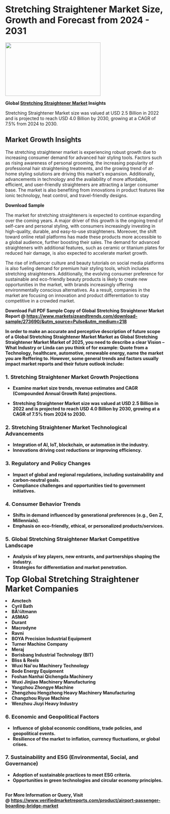 <H1>Stretching Straightener Market Size, Growth and Forecast from 2024 - 2031</H1><img class="aligncenter size-medium wp-image-584254" src="https://thirdeyenews.in/wp-content/uploads/2024/09/Global-Market-Research-300x168.jpeg" alt="" width="300" height="168" /><p><strong>Global&nbsp;<a href="https://www.marketsizeandtrends.com/download-sample/273690/&amp;utm_source=Pulse&amp;utm_medium=218">Stretching Straightener Market</a> Insights</strong></p><p>Stretching Straightener Market size was valued at USD 2.5 Billion in 2022 and is projected to reach USD 4.0 Billion by 2030, growing at a CAGR of 7.5% from 2024 to 2030.</p><p><h2>Market Growth Insights</h2> <p>The stretching straightener market is experiencing robust growth due to increasing consumer demand for advanced hair styling tools. Factors such as rising awareness of personal grooming, the increasing popularity of professional hair straightening treatments, and the growing trend of at-home styling solutions are driving this market's expansion. Additionally, advancements in technology and the availability of more affordable, efficient, and user-friendly straighteners are attracting a larger consumer base. The market is also benefiting from innovations in product features like ionic technology, heat control, and travel-friendly designs.</p> <p><strong>Download Sample</strong></p> <p>The market for stretching straighteners is expected to continue expanding over the coming years. A major driver of this growth is the ongoing trend of self-care and personal styling, with consumers increasingly investing in high-quality, durable, and easy-to-use straighteners. Moreover, the shift toward online retail platforms has made these products more accessible to a global audience, further boosting their sales. The demand for advanced straighteners with additional features, such as ceramic or titanium plates for reduced hair damage, is also expected to accelerate market growth.</p> <p>The rise of influencer culture and beauty tutorials on social media platforms is also fueling demand for premium hair styling tools, which includes stretching straighteners. Additionally, the evolving consumer preference for sustainable and eco-friendly beauty products is likely to create new opportunities in the market, with brands increasingly offering environmentally conscious alternatives. As a result, companies in the market are focusing on innovation and product differentiation to stay competitive in a crowded market.</p> <p><strong></p><p><span class=""><strong>Download Full PDF Sample Copy of Global Stretching Straightener Market Report</strong> @ <a href="https://www.marketsizeandtrends.com/download-sample/273690/&amp;utm_source=Pulse&amp;utm_medium=218" target="_blank">https://www.marketsizeandtrends.com/download-sample/273690/&amp;utm_source=Pulse&amp;utm_medium=218</a></span></p><p>In order to make an accurate and perceptive description of future scope of a Global&nbsp;Stretching Straightener Market Market as Global&nbsp;Stretching Straightener Market Market of 2025, you need to describe a clear Vision &ndash; What Industry or Linda can you think of for example: Quote from a Technology, healthcare, automotive, renewable energy, name the market you are Reffering to. However, some general trends and factors usually impact market reports and their future outlook include:</p><h3>1.&nbsp;<strong>Stretching Straightener Market Growth Projections</strong></h3><ul><li>Examine market size trends, revenue estimates and CAGR (Compounded Annual Growth Rate) projections.</li><li><p>Stretching Straightener Market size was valued at USD 2.5 Billion in 2022 and is projected to reach USD 4.0 Billion by 2030, growing at a CAGR of 7.5% from 2024 to 2030.</p></li></ul><h3>2.&nbsp;<strong>Stretching Straightener Market Technological Advancements</strong></h3><ul><li>Integration of AI, IoT, blockchain, or automation in the industry.</li><li>Innovations driving cost reductions or improving efficiency.</li></ul><h3>3.&nbsp;<strong>Regulatory and Policy Changes</strong></h3><ul><li>Impact of global and regional regulations, including sustainability and carbon-neutral goals.</li><li>Compliance challenges and opportunities tied to government initiatives.</li></ul><h3>4.&nbsp;<strong>Consumer Behavior Trends</strong></h3><ul><li>Shifts in demand influenced by generational preferences (e.g., Gen Z, Millennials).</li><li>Emphasis on eco-friendly, ethical, or personalized products/services.</li></ul><h3>5.&nbsp;<strong>Global Stretching Straightener Market Competitive Landscape</strong></h3><ul><li>Analysis of key players, new entrants, and partnerships shaping the industry.</li><li>Strategies for differentiation and market penetration.</li></ul><p data-pm-slice="1 1 []"><span style="color: inherit; font-family: inherit; font-size: 25px;">Top Global Stretching Straightener Market Companies</span></p><div class="" data-test-id=""><p><li>Amctech</li><li> Cyril Bath</li><li> BÃ¼ltmann</li><li> ASMAG</li><li> Durant</li><li> Macrodyne</li><li> Ravni</li><li> BOYA Precision Industrial Equipment</li><li> Turner Machine Company</li><li> Meraj</li><li> Borisbang Industrial Technology (BIT)</li><li> Bliss & Reels</li><li> Wuxi Nai'ou Machinery Technology</li><li> Bode Energy Equipment</li><li> Foshan Nanhai Qichengda Machinery</li><li> Wuxi Jinjiao Machinery Manufacturing</li><li> Yangzhou Zhongye Machine</li><li> Zhengzhou Hengzhong Heavy Machinery Manufacturing</li><li> Changzhou Riyue Machine</li><li> Wenzhou Jiuyi Heavy Industry</li></p></div><h3>6.&nbsp;<strong>Economic and Geopolitical Factors</strong></h3><ul><li>Influence of global economic conditions, trade policies, and geopolitical events.</li><li>Resilience of the market to inflation, currency fluctuations, or global crises.</li></ul><h3>7.&nbsp;<strong>Sustainability and ESG (Environmental, Social, and Governance)</strong></h3><ul><li>Adoption of sustainable practices to meet ESG criteria.</li><li>Opportunities in green technologies and circular economy principles.</li></ul><h2><strong style="font-size: 14px;">For More Information or Query, Visit @&nbsp;</strong><a style="background-color: #ffffff; font-size: 14px;" href="https://www.marketsizeandtrends.com/report/stretching-straightener-market/" target="_blank">https://www.verifiedmarketreports.com/product/airport-passenger-boarding-bridge-market</a></h2>
